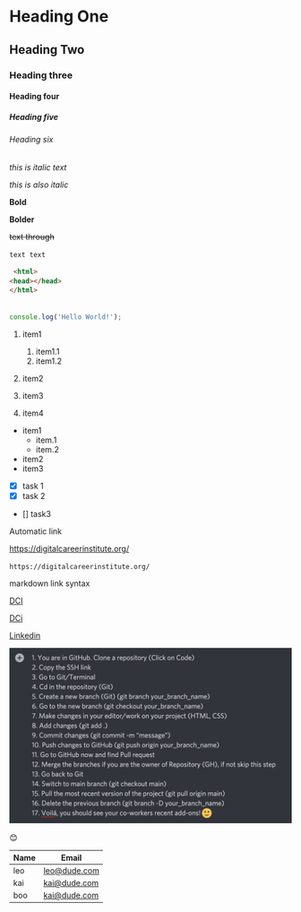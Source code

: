 <!-- MarkDOwn tutorial -->

# Heading One

## Heading Two

### Heading three

#### Heading four

##### Heading five

###### Heading six

_this is italic text_


*this is also italic*

__Bold__


**Bolder**

~~text through~~

`text text`

```Html
 <html>
<head></head>
</html>
```

```javascript

console.log('Hello World!');
```

1. item1
    1. item1.1
    2. item1.2

2. item2
2. item3  
1. item4


- item1
   - item.1
   - item.2
- item2
- item3

- [x] task 1
- [x] task 2
- [] task3

Automatic link

https://digitalcareerinstitute.org/

`https://digitalcareerinstitute.org/`


markdown link syntax

[DCI](https://digitalcareerinstitute.org/)

[DCi](Dci-website)

[Linkedin][Linkedin]

[Dci-website]: https://digitalcareerinstitute.org/

[Linkedin]: https://www.linkedin.com/


![bird](./Git%26Github.png)


:blush:

| Name | Email        |
| ---- | ------       |
| leo  | leo@dude.com |
| kai  | kai@dude.com |
| boo  | kai@dude.com |



